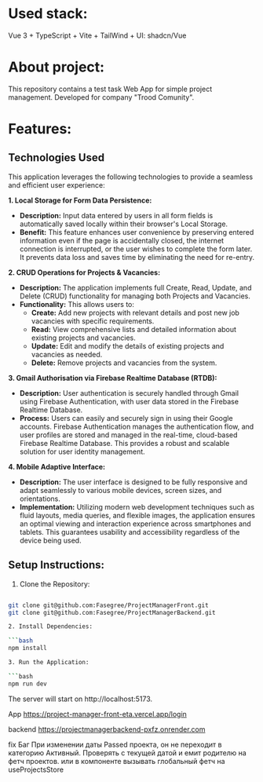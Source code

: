 # Used stack:

Vue 3 + TypeScript + Vite + TailWind + UI: shadcn/Vue

# About project:

This repository contains a test task Web App for simple project management. Developed for company "Trood Comunity".

# Features:

## Technologies Used

This application leverages the following technologies to provide a seamless and efficient user experience:

**1. Local Storage for Form Data Persistence:**

   - **Description:** Input data entered by users in all form fields is automatically saved locally within their browser's Local Storage.
   - **Benefit:** This feature enhances user convenience by preserving entered information even if the page is accidentally closed, the internet connection is interrupted, or the user wishes to complete the form later. It prevents data loss and saves time by eliminating the need for re-entry.

**2. CRUD Operations for Projects & Vacancies:**

   - **Description:** The application implements full Create, Read, Update, and Delete (CRUD) functionality for managing both Projects and Vacancies.
   - **Functionality:** This allows users to:
     - **Create:** Add new projects with relevant details and post new job vacancies with specific requirements.
     - **Read:** View comprehensive lists and detailed information about existing projects and vacancies.
     - **Update:** Edit and modify the details of existing projects and vacancies as needed.
     - **Delete:** Remove projects and vacancies from the system.

**3. Gmail Authorisation via Firebase Realtime Database (RTDB):**

   - **Description:** User authentication is securely handled through Gmail using Firebase Authentication, with user data stored in the Firebase Realtime Database.
   - **Process:** Users can easily and securely sign in using their Google accounts. Firebase Authentication manages the authentication flow, and user profiles are stored and managed in the real-time, cloud-based Firebase Realtime Database. This provides a robust and scalable solution for user identity management.

**4. Mobile Adaptive Interface:**

   - **Description:** The user interface is designed to be fully responsive and adapt seamlessly to various mobile devices, screen sizes, and orientations.
   - **Implementation:** Utilizing modern web development techniques such as fluid layouts, media queries, and flexible images, the application ensures an optimal viewing and interaction experience across smartphones and tablets. This guarantees usability and accessibility regardless of the device being used.

## Setup Instructions:

1. Clone the Repository:

````bash

git clone git@github.com:Fasegree/ProjectManagerFront.git
git clone git@github.com:Fasegree/ProjectManagerBackend.git

2. Install Dependencies:

```bash
npm install

3. Run the Application:

```bash
npm run dev

````

The server will start on http://localhost:5173.

App
https://project-manager-front-eta.vercel.app/login

backend
https://projectmanagerbackend-pxfz.onrender.com

fix Баг
При изменении даты Passed проекта, он не переходит в категорию Активный. Проверять с текущей датой и емит родителю на фетч проектов. или в компоненте вызывать глобальный фетч на useProjectsStore
